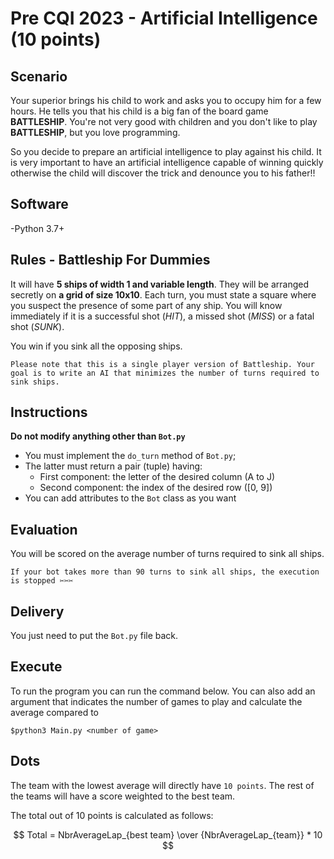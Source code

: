 # Pre CQI 2023 - Artificial Intelligence (10 points)

## Scenario

Your superior brings his child to work and asks you to occupy him for a few hours. He tells you that his child is a big fan of the board game **BATTLESHIP**. You're not very good with children and you don't like to play **BATTLESHIP**, but you love programming.

So you decide to prepare an artificial intelligence to play against his child. It is very important to have an artificial intelligence capable of winning quickly otherwise the child will discover the trick and denounce you to his father!!

## Software
-Python 3.7+

## Rules - Battleship For Dummies

It will have **5 ships of width 1 and variable length**. They will be arranged secretly on **a grid of size 10x10**. Each turn, you must state a square where you suspect the presence of some part of any ship. You will know immediately if it is a successful shot (*HIT*), a missed shot (*MISS*) or a fatal shot (*SUNK*).

You win if you sink all the opposing ships.

```Please note that this is a single player version of Battleship. Your goal is to write an AI that minimizes the number of turns required to sink ships.```

## Instructions

**Do not modify anything other than `Bot.py`**

* You must implement the `do_turn` method of `Bot.py`;
* The latter must return a pair (tuple) having:
    * First component: the letter of the desired column (A to J)
    * Second component: the index of the desired row (\[0, 9\])
* You can add attributes to the `Bot` class as you want

## Evaluation

You will be scored on the average number of turns required to sink all ships.

```If your bot takes more than 90 turns to sink all ships, the execution is stopped ✂✂✂```

## Delivery

You just need to put the `Bot.py` file back.

## Execute
To run the program you can run the command below. You can also add an argument that indicates the number of games to play and calculate the average compared to
```
$python3 Main.py <number of game>
```

## Dots

The team with the lowest average will directly have `10 points`. The rest of the teams will have a score weighted to the best team.

The total out of 10 points is calculated as follows:

$$ Total =  NbrAverageLap_{best team} \over {NbrAverageLap_{team}} * 10 $$